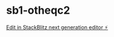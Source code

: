 # sb1-otheqc2

[Edit in StackBlitz next generation editor ⚡️](https://stackblitz.com/~/github.com/Jarvisr88/sb1-otheqc2)